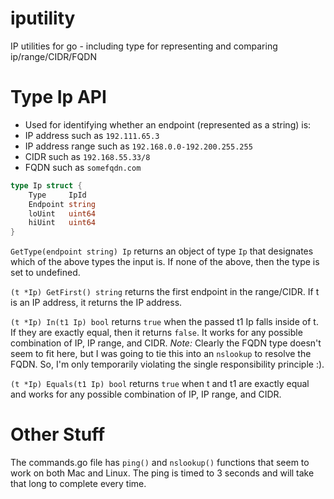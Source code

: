 # iputility
IP utilities for go - including type for representing and comparing ip/range/CIDR/FQDN

# Type Ip API
 - Used for identifying whether an endpoint (represented as a string) is:
  - IP address such as `192.111.65.3`
  - IP address range such as `192.168.0.0-192.200.255.255`
  - CIDR such as `192.168.55.33/8`
  - FQDN such as `somefqdn.com`

```go 
type Ip struct {
	Type     IpId
	Endpoint string
	loUint   uint64
	hiUint   uint64
}
```

`GetType(endpoint string) Ip` returns an object of type `Ip` that designates which of the above types the input is. If none of the above, then the type is set to undefined.  

`(t *Ip) GetFirst() string` returns the first endpoint in the range/CIDR. If t is an IP address, it returns the IP address. 

`(t *Ip) In(t1 Ip) bool` returns `true` when the passed t1 Ip falls inside of t. If they are exactly equal, then it returns `false`. It works for any possible combination of IP, IP range, and CIDR. *Note:* Clearly the FQDN type doesn't seem to fit here, but I was going to tie this into an `nslookup` to resolve the FQDN. So, I'm only temporarily violating the single responsibility principle :). 

`(t *Ip) Equals(t1 Ip) bool` returns `true` when t and t1 are exactly equal and works for any possible combination of IP, IP range, and CIDR.


# Other Stuff
The commands.go file has `ping()` and `nslookup()` functions that seem to work on both Mac and Linux. The ping is timed to 3 seconds and will take that long to complete every time. 
